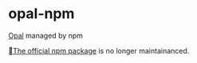 # opal-npm

[Opal](https://opalrb.com/) managed by npm

[The official npm package](https://www.npmjs.com/package/opal) is no longer maintainanced.
